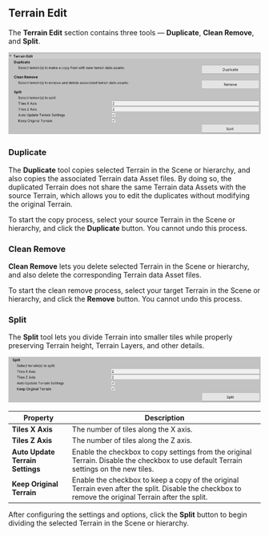 ## Terrain Edit

The **Terrain Edit** section contains three tools — **Duplicate**, **Clean Remove**, and **Split**.

![](images/Toolbox_Utilities_Edit.png)

### Duplicate

The **Duplicate** tool copies selected Terrain in the Scene or hierarchy, and also copies the associated Terrain data Asset files. By doing so, the duplicated Terrain does not share the same Terrain data Assets with the source Terrain, which allows you to edit the duplicates without modifying the original Terrain.

To start the copy process, select your source Terrain in the Scene or hierarchy, and click the **Duplicate** button. You cannot undo this process.

### Clean Remove

**Clean Remove** lets you delete selected Terrain in the Scene or hierarchy, and also delete the corresponding Terrain data Asset files.

To start the clean remove process, select your target Terrain in the Scene or hierarchy, and click the **Remove** button. You cannot undo this process.

### Split

The **Split** tool lets you divide Terrain into smaller tiles while properly preserving Terrain height, Terrain Layers, and other details. 

![](images/Toolbox_Utilities_Split.png)

| **Property**                     | **Description**                                              |
| -------------------------------- | ------------------------------------------------------------ |
| **Tiles X Axis**                 | The number of tiles along the X axis.                        |
| **Tiles Z Axis**                 | The number of tiles along the Z axis.                        |
| **Auto Update Terrain Settings** | Enable the checkbox to copy settings from the original Terrain. Disable the checkbox to use default Terrain settings on the new tiles. |
| **Keep Original Terrain**        | Enable the checkbox to keep a copy of the original Terrain even after the split. Disable the checkbox to remove the original Terrain after the split. |

After configuring the settings and options, click the **Split** button to begin dividing the selected Terrain in the Scene or hierarchy.